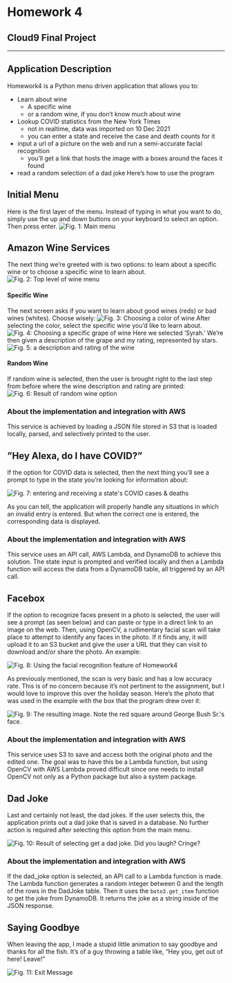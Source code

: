 # Homework 4
## Cloud9 Final Project
---- 
## Application Description
Homework4 is a Python menu driven application that allows you to:
 - Learn about wine
	- A specific wine
	- or a random wine, if you don’t know much about wine
- Lookup COVID statistics from the New York Times
	- not in realtime, data was imported on 10 Dec 2021
	- you can enter a state and receive the case and death counts for it
- input a url of a picture on the web and run a semi-accurate facial recognition
	- you’ll get a link that hosts the image with a boxes around the faces it found
- read a random selection of a dad joke
Here’s how to use the program

## Initial Menu
Here is the first layer of the menu. Instead of typing in what you want to do, simply use the up and down buttons on your keyboard to select an option. Then press enter.
![Fig. 1: Main menu](./img/fig_1.png)
## Amazon Wine Services
The next thing we’re greeted with is two options: to learn about a specific wine or to choose a specific wine to learn about.
![Fig. 2: Top level of wine menu](./img/fig_2.png)
#### Specific Wine
The next screen asks if you want to learn about good wines (reds) or bad wines (whites). Choose wisely:
![Fig. 3: Choosing a color of wine](./img/fig_3.png)
After selecting the color, select the specific wine you’d like to learn about.
![Fig. 4: Choosing a specific grape of wine](./img/fig_4.png)
Here we selected ‘Syrah.’ We’re then given a description of the grape and my rating, represented by stars.
![Fig. 5: a description and rating of the wine](./img/fig_5.png)
#### Random Wine
If random wine is selected, then the user is brought right to the last step from before where the wine description and rating are printed:
![Fig. 6: Result of random wine option](./img/fig_6.png)
### About the implementation and integration with AWS
This service is achieved by loading a JSON file stored in S3 that is loaded locally, parsed, and selectively printed to the user.

## ”Hey Alexa, do I have COVID?”

If the option for COVID data is selected, then the next thing you’ll see a prompt to type in the state you’re looking for information about:

![Fig. 7: entering and receiving a state's COVID cases & deaths](./img/fig_7.png)

As you can tell, the application will properly handle any situations in which an invalid entry is entered. But when the correct one is entered, the corresponding data is displayed.

### About the implementation and integration with AWS

This service uses an API call, AWS Lambda, and DynamoDB to achieve this solution. The state input is prompted and verified locally and then a Lambda function will access the data from a DynamoDB table, all triggered by an API call.

## Facebox
If the option to recognize faces present in a photo is selected, the user will see a prompt (as seen below) and can paste or type in a direct link to an image on the web. Then, using OpenCV, a rudimentary facial scan will take place to attempt to identify any faces in the photo. If it finds any, it will upload it to an S3 bucket and give the user a URL that they can visit to download and/or share the photo. An example:

![Fig. 8: Using the facial recognition feature of Homework4](./img/fig_8.png)

As previously mentioned, the scan is very basic and has a low accuracy rate. This is of no concern because it’s not pertinent to the assignment, but I would love to improve this over the holiday season. Here’s the photo that was used in the example with the box that the program drew over it:

![Fig. 9: The resulting image. Note the red square around George Bush Sr.'s face.](./img/fig_9.jpg)

### About the implementation and integration with AWS

This service uses S3 to save and access both the original photo and the edited one. The goal was to have this be a Lambda function, but using OpenCV with AWS Lambda proved difficult since one needs to install OpenCV not only as a Python package but also a system package. 

## Dad Joke

Last and certainly not least, the dad jokes. If the user selects this, the application prints out a dad joke that is saved in a database. No further action is required after selecting this option from the main menu.

![Fig. 10: Result of selecting get a dad joke. Did you laugh? Cringe?](./img/fig_10.png)

### About the implementation and integration with AWS

If the dad\_joke option is selected, an API call to a Lambda function is made. The Lambda function generates a random integer between 0 and the length of the rows in the DadJoke table. Then it uses the `boto3.get_item` function to get the joke from DynamoDB. It returns the joke as a string inside of the JSON response.

## Saying Goodbye

When leaving the app, I made a stupid little animation to say goodbye and thanks for all the fish. It’s of a guy throwing a table like, “Hey you, get out of here! Leave!” 

![Fig. 11: Exit Message](./img/fig_11.webp)
